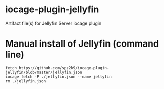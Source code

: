 # iocage-plugin-jellyfin
Artifact file(s) for Jellyfin Server iocage plugin

# Manual install of Jellyfin (command line)
```
fetch https://github.com/spz2k9/iocage-plugin-jellyfin/blob/master/jellyfin.json
iocage fetch -P ./jellyfin.json --name jellyfin
rm ./jellyfin.json
```

